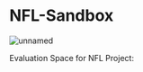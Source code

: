 # NFL-Sandbox

![unnamed](https://user-images.githubusercontent.com/101227638/185289408-7cf80ce7-e50a-4c2b-82d2-d2a2c006311a.png)



Evaluation Space for NFL Project: 
